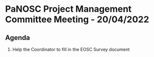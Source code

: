 PaNOSC Project Management Committee Meeting - 20/04/2022 
=========================================================

Agenda
------	

1. Help the Coordinator to fill in the EOSC Survey document


